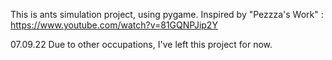 This is ants simulation project, using pygame. Inspired by "Pezzza's Work" : https://www.youtube.com/watch?v=81GQNPJip2Y

07.09.22
Due to other occupations, I've left this project for now.
